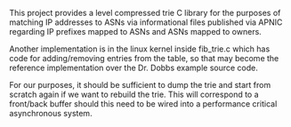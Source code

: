 This project provides a level compressed trie C library
for the purposes of matching IP addresses to ASNs via
informational files published via APNIC regarding
IP prefixes mapped to ASNs and ASNs mapped to owners.

Another implementation is in the linux kernel inside
fib_trie.c which has code for adding/removing entries from
the table, so that may become the reference implementation
over the Dr. Dobbs example source code.

For our purposes, it should be sufficient to dump the trie
and start from scratch again if we want to rebuild the trie.
This will correspond to a front/back buffer should this need
to be wired into a performance critical asynchronous system.
